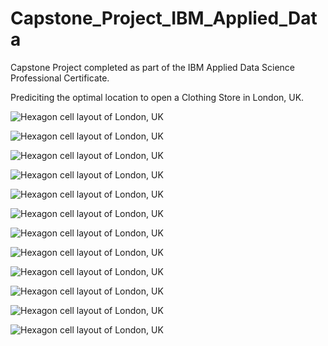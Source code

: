 # Capstone_Project_IBM_Applied_Data

Capstone Project completed as part of the IBM Applied Data Science Professional Certificate.

Prediciting the optimal location to open a Clothing Store in London, UK.

![Hexagon cell layout of London, UK](https://github.com/sakibch/Capstone_Project_IBM_Applied_Data/blob/master/all_figures/figure1.png)

![Hexagon cell layout of London, UK](https://github.com/sakibch/Capstone_Project_IBM_Applied_Data/blob/master/all_figures/figure2.png)

![Hexagon cell layout of London, UK](https://github.com/sakibch/Capstone_Project_IBM_Applied_Data/blob/master/all_figures/figure3.png)

![Hexagon cell layout of London, UK](https://github.com/sakibch/Capstone_Project_IBM_Applied_Data/blob/master/all_figures/figure4.png)

![Hexagon cell layout of London, UK](https://github.com/sakibch/Capstone_Project_IBM_Applied_Data/blob/master/all_figures/figure%208.png)

![Hexagon cell layout of London, UK](https://github.com/sakibch/Capstone_Project_IBM_Applied_Data/blob/master/all_figures/figure6.png)

![Hexagon cell layout of London, UK](https://github.com/sakibch/Capstone_Project_IBM_Applied_Data/blob/master/all_figures/figure10.png)

![Hexagon cell layout of London, UK](https://github.com/sakibch/Capstone_Project_IBM_Applied_Data/blob/master/all_figures/figure10.2.png)

![Hexagon cell layout of London, UK](https://github.com/sakibch/Capstone_Project_IBM_Applied_Data/blob/master/all_figures/figure12.png)

![Hexagon cell layout of London, UK](https://github.com/sakibch/Capstone_Project_IBM_Applied_Data/blob/master/all_figures/figure13.png)

![Hexagon cell layout of London, UK](https://github.com/sakibch/Capstone_Project_IBM_Applied_Data/blob/master/all_figures/figure11.png)

![Hexagon cell layout of London, UK](https://github.com/sakibch/Capstone_Project_IBM_Applied_Data/blob/master/all_figures/ssd.png)


